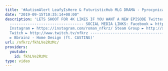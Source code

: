```yaml
---
title: '#AutismAlert LeafyIsHere & FuturisticHub MLG DRAMA - Pyrocynical GAY?!'
date: "2019-09-15T10:35:14+08:00"
description: 'LETS SHOOT FOR 4K LIKES IF YOU WANT A NEW EPISODE Twitter ► https://twitter.com/NFKRZ
  --------------------------------- SOCIAL MEDIA LINKS: Facebook ► https://www.facebook.com/NFKRZ1
  Instagram ► https://instagram.com/roman_nfkrz/ Steam Group ► http://steamcommunity.com/groups/nfkrzgroup
  Twitch ► http://www.twitch.tv/nfkrz --------------------------------- Outro music
  ► Bbrainz - Home Design (ft. CASTING)'
url: /nfkrz/fkhLVe2RzMc/
providers:
  youtube:
    id: fkhLVe2RzMc
type: video
---
```

